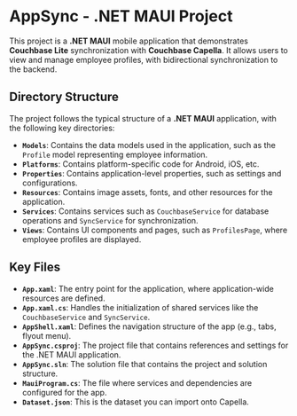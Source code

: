 # AppSync - .NET MAUI Project

This project is a **.NET MAUI** mobile application that demonstrates **Couchbase Lite** synchronization with **Couchbase Capella**. It allows users to view and manage employee profiles, with bidirectional synchronization to the backend.

## Directory Structure

The project follows the typical structure of a **.NET MAUI** application, with the following key directories:

- **`Models`**: Contains the data models used in the application, such as the `Profile` model representing employee information.
- **`Platforms`**: Contains platform-specific code for Android, iOS, etc.
- **`Properties`**: Contains application-level properties, such as settings and configurations.
- **`Resources`**: Contains image assets, fonts, and other resources for the application.
- **`Services`**: Contains services such as `CouchbaseService` for database operations and `SyncService` for synchronization.
- **`Views`**: Contains UI components and pages, such as `ProfilesPage`, where employee profiles are displayed.

## Key Files

- **`App.xaml`**: The entry point for the application, where application-wide resources are defined.
- **`App.xaml.cs`**: Handles the initialization of shared services like the `CouchbaseService` and `SyncService`.
- **`AppShell.xaml`**: Defines the navigation structure of the app (e.g., tabs, flyout menu).
- **`AppSync.csproj`**: The project file that contains references and settings for the .NET MAUI application.
- **`AppSync.sln`**: The solution file that contains the project and solution structure.
- **`MauiProgram.cs`**: The file where services and dependencies are configured for the app.
-  **`Dataset.json`**: This is the dataset you can import onto Capella.
